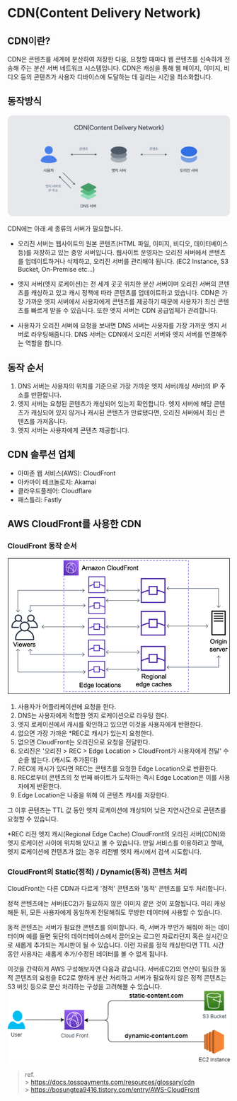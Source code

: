 # CDN(Content Delivery Network)

## CDN이란?

CDN은 콘텐츠를 세계에 분산하여 저장한 다음, 요청할 때마다 웹 콘텐츠를 신속하게 전송해 주는 분산 서버 네트워크 시스템입니다. CDN은 캐싱을 통해 웹 페이지, 이미지, 비디오 등의 콘텐츠가 사용자 디바이스에 도달하는 데 걸리는 시간을 최소화합니다.

## 동작방식

![alt text](image.png)

CDN에는 아래 세 종류의 서버가 필요합니다.

- 오리진 서버는 웹사이트의 원본 콘텐츠(HTML 파일, 이미지, 비디오, 데이터베이스 등)를 저장하고 있는 중앙 서버입니다. 웹사이트 운영자는 오리진 서버에서 콘텐츠를 업데이트하거나 삭제하고, 오리진 서버를 관리해야 됩니다. (EC2 Instance, S3 Bucket, On-Premise etc...)

- 엣지 서버(엣지 로케이션)는 전 세계 곳곳 위치한 분산 서버이며 오리진 서버의 콘텐츠를 캐싱하고 있고 캐시 정책에 따라 콘텐츠를 업데이트하고 있습니다.
  CDN은 가장 가까운 엣지 서버에서 사용자에게 콘텐츠를 제공하기 때문에 사용자가 최신 콘텐츠를 빠르게 받을 수 있습니다.
  또한 엣지 서버는 CDN 공급업체가 관리합니다.

- 사용자가 오리진 서버에 요청을 보내면 DNS 서버는 사용자를 가장 가까운 엣지 서버로 라우팅해줍니다. DNS 서버는 CDN에서 오리진 서버와 엣지 서버를 연결해주는 역할을 합니다.

## 동작 순서

1. DNS 서버는 사용자의 위치를 기준으로 가장 가까운 엣지 서버(캐싱 서버)의 IP 주소를 반환합니다.
2. 엣지 서버는 요청된 콘텐츠가 캐싱되어 있는지 확인합니다. 엣지 서버에 해당 콘텐츠가 캐싱되어 있지 않거나 캐시된 콘텐츠가 만료됐다면, 오리진 서버에서 최신 콘텐츠를 가져옵니다.
3. 엣지 서버는 사용자에게 콘텐츠 제공합니다.

## CDN 솔루션 업체

- 아마존 웹 서비스(AWS): CloudFront
- 아카마이 테크놀로지: Akamai
- 클라우드플레어: Cloudflare
- 패스틀리: Fastly

## AWS CloudFront를 사용한 CDN

### CloudFront 동작 순서

![alt text](image-1.png)

1. 사용자가 어플리케이션에 요청을 한다.
2. DNS는 사용자에게 적합한 엣지 로케이션으로 라우팅 한다.
3. 엣지 로케이션에서 캐시를 확인하고 있으면 이것을 사용자에게 반환한다.
4. 없으면 가장 가까운 \*REC로 캐시가 있는지 요청한다.
5. 없으면 CloudFront는 오리진으로 요청을 전달한다.
6. 오리진은 '오리진 > REC > Edge Location > CloudFront가 사용자에게 전달' 수순을 밟는다. (캐시도 추가된다)
7. REC에 캐시가 있다면 REC는 콘텐츠를 요청한 Edge Location으로 반환한다.
8. REC로부터 콘텐츠의 첫 번째 바이트가 도착하는 즉시 Edge Location은 이를 사용자에게 반환한다.
9. Edge Location은 나중을 위해 이 콘텐츠 캐시를 저장한다.

그 이후 콘텐츠는 TTL 값 동안 엣지 로케이션에 캐싱되어 낮은 지연시간으로 콘텐츠를 요청할 수 있습니다.

\*REC 리전 엣지 캐시(Regional Edge Cache)
CloudFront의 오리진 서버(CDN)와 엣지 로케이션 사이에 위치해 있다고 볼 수 있습니다.
만일 서비스를 이용하려고 할때, 엣지 로케이션에 컨텐츠가 없는 경우 리전별 엣지 캐시에서 검색 시도합니다.

### CloudFront의 Static(정적) / Dynamic(동적) 콘텐츠 처리

CloudFront는 다른 CDN과 다르게 '정적' 콘텐츠와 '동적' 콘텐츠를 모두 처리합니다.

정적 콘텐츠에는 서버(EC2)가 필요하지 않은 이미지 같은 것이 포함됩니다. 미리 캐싱해둔 뒤, 모든 사용자에게 동일하게 전달해줘도 무방한 데이터에 사용할 수 있습니다.

동적 콘텐츠는 서버가 필요한 콘텐츠를 의미합니다. 즉, 서버가 무언가 해줘야 하는 데이터이며 예를 들면 뒷단의 데이터베이스에서 끌어오는 로그인 자료라던지 혹은 실시간으로 새롭게 추가되는 게시판이 될 수 있습니다. 이런 자료를 정적 캐싱한다면 TTL 시간 동안 사용자는 새롭게 추가/수정된 데이터를 볼 수 없게 됩니다.

이것을 간략하게 AWS 구성해보자면 다음과 같습니다. 서버(EC2)의 연산이 필요한 동적 콘텐츠의 요청을 EC2로 향하게 분산 처리하고 서버가 필요하지 않은 정적 콘텐츠는 S3 버킷 등으로 분산 처리하는 구성을 고려해볼 수 있습니다.
![alt text](image-2.png)

> ref. <br/> > https://docs.tosspayments.com/resources/glossary/cdn <br/> > https://bosungtea9416.tistory.com/entry/AWS-CloudFront
